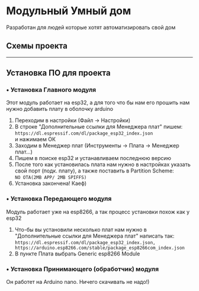 # Модульный Умный дом
Разработан для людей которые хотят автоматизировать свой дом
## Схемы проекта
---
## Установка ПО для проекта  
### • Установка Главного модуля
Этот модуль работает на esp32, а для того что бы нам его прошить нам нужно добавить плату в оболочку arduino

1) Переходим в настройки (Файл -> Настройки)  
2) В строке "Дополнительные ссылки для Менеджера плат" пишем:  
```https://dl.espressif.com/dl/package_esp32_index.json```  
и нажимаем ОК  
3) Заходим в Менеджер плат (Инструменты -> Плата -> Менеджер плат...)
4) Пишем в поиске esp32 и устанавливаем последнюю версию  
5) После того как установилась плата нам нужно в настройках указать свой порт (подк. плату), а также поставить в Partition Scheme:  
```NO OTA(2MB APP/ 2MB SPIFFS)```  
6) Установка закончена! Каеф) 

### • Установка Передающего модуля
Модуль работает уже на esp8266, а так процесс установки похож как у esp32
1) Что-бы вы установили несколько плат нам нужно в "Дополнительные ссылки для Менеджера плат" написать так:  
```https://dl.espressif.com/dl/package_esp32_index.json, https://arduino.esp8266.com/stable/package_esp8266com_index.json```  
2) В пункте Плата выбрать Generic esp8266 Module

### • Установка Принимающего (обработчик) модуля
Он работет на Arduino nano. Ничего скачивать не надо!)


